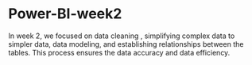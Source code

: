 # Power-BI-week2
In week 2, we focused on data cleaning , simplifying complex data to simpler data, data modeling, and establishing relationships between the tables.  This process ensures the data accuracy and data efficiency.
